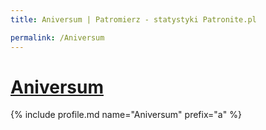 ```yaml
---
title: Aniversum | Patromierz - statystyki Patronite.pl

permalink: /Aniversum
---
```


# [Aniversum](https://patronite.pl/Aniversum)

{% include profile.md name="Aniversum" prefix="a" %}
